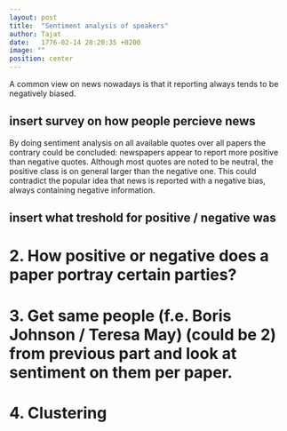 ```yaml
---
layout: post
title:  "Sentiment analysis of speakers"
author: Tajat
date:   1776-02-14 20:20:35 +0200
image: ""
position: center
---
```

A common view on news nowadays is that it reporting always tends to be negatively biased.
## insert survey on how people percieve news
By doing sentiment analysis on all available quotes over all papers the contrary could be concluded: newspapers appear to report more positive than negative quotes. Although most quotes are noted to be neutral, the positive class is on general larger than the negative one. This could contradict the popular idea that news is reported with a negative bias, always containing negative information.
## insert what treshold for positive / negative was

# 2. How positive or negative does a paper portray certain parties?
# 3. Get same people (f.e. Boris Johnson / Teresa May) (could be 2) from previous part and look at sentiment on them per paper.
# 4. Clustering
<!--more-->